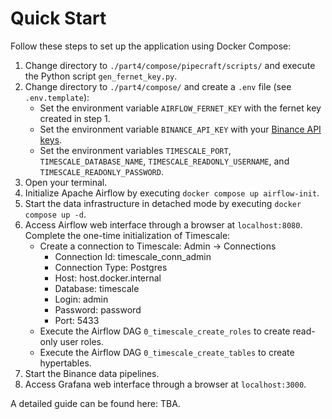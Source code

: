 # Quick Start

Follow these steps to set up the application using Docker Compose:

1. Change directory to `./part4/compose/pipecraft/scripts/` and execute the Python script `gen_fernet_key.py`.
2. Change directory to `./part4/compose/` and create a `.env` file (see `.env.template`):
    * Set the environment variable `AIRFLOW_FERNET_KEY` with the fernet key created in step 1.
    * Set the environment variable `BINANCE_API_KEY` with
      your [Binance API keys](https://www.binance.com/en/support/faq/how-to-create-api-keys-on-binance-360002502072).
    * Set the environment variables `TIMESCALE_PORT`, `TIMESCALE_DATABASE_NAME`, `TIMESCALE_READONLY_USERNAME`, and
      `TIMESCALE_READONLY_PASSWORD`.
3. Open your terminal.
4. Initialize Apache Airflow by executing ``docker compose up airflow-init``.
5. Start the data infrastructure in detached mode by executing ``docker compose up -d``.
6. Access Airflow web interface through a browser at ``localhost:8080``. Complete the one-time
   initialization of Timescale:
    - Create a connection to Timescale: Admin → Connections
        * Connection Id: timescale_conn_admin
        * Connection Type: Postgres
        * Host: host.docker.internal
        * Database: timescale
        * Login: admin
        * Password: password
        * Port: 5433
    - Execute the Airflow DAG `0_timescale_create_roles` to create read-only user roles.
    - Execute the Airflow DAG `0_timescale_create_tables` to create hypertables.
7. Start the Binance data pipelines.
8. Access Grafana web interface through a browser at ``localhost:3000``.

A detailed guide can be found here: TBA.